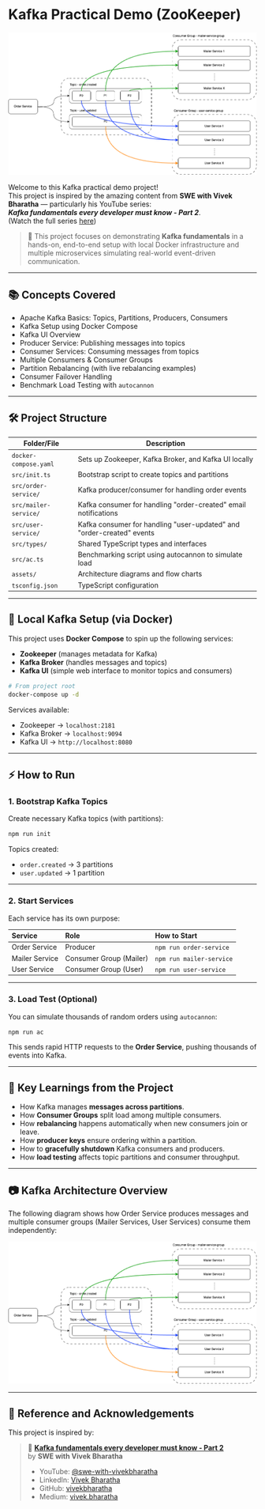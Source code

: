 # Kafka Practical Demo (ZooKeeper)

![Kafka Flow](./assets/kafka-part2.drawio.png)

Welcome to this Kafka practical demo project!  
This project is inspired by the amazing content from **SWE with Vivek Bharatha** — particularly his YouTube series:  
**_Kafka fundamentals every developer must know - Part 2_**.  
(Watch the full series [here](https://www.youtube.com/@swe-with-vivekbharatha))

> 🚀 This project focuses on demonstrating **Kafka fundamentals** in a hands-on, end-to-end setup with local Docker infrastructure and multiple microservices simulating real-world event-driven communication.

---

## 📚 Concepts Covered

- Apache Kafka Basics: Topics, Partitions, Producers, Consumers
- Kafka Setup using Docker Compose
- Kafka UI Overview
- Producer Service: Publishing messages into topics
- Consumer Services: Consuming messages from topics
- Multiple Consumers & Consumer Groups
- Partition Rebalancing (with live rebalancing examples)
- Consumer Failover Handling
- Benchmark Load Testing with `autocannon`

---

## 🛠 Project Structure

| Folder/File            | Description                                                  |
| ---------------------- | ------------------------------------------------------------ |
| `docker-compose.yaml`   | Sets up Zookeeper, Kafka Broker, and Kafka UI locally         |
| `src/init.ts`           | Bootstrap script to create topics and partitions             |
| `src/order-service/`    | Kafka producer/consumer for handling order events             |
| `src/mailer-service/`   | Kafka consumer for handling "order-created" email notifications |
| `src/user-service/`     | Kafka consumer for handling "user-updated" and "order-created" events |
| `src/types/`            | Shared TypeScript types and interfaces                       |
| `src/ac.ts`             | Benchmarking script using autocannon to simulate load         |
| `assets/`               | Architecture diagrams and flow charts                        |
| `tsconfig.json`         | TypeScript configuration                                      |

---

## 🐳 Local Kafka Setup (via Docker)

This project uses **Docker Compose** to spin up the following services:

- **Zookeeper** (manages metadata for Kafka)
- **Kafka Broker** (handles messages and topics)
- **Kafka UI** (simple web interface to monitor topics and consumers)

```bash
# From project root
docker-compose up -d
```

Services available:
- Zookeeper → `localhost:2181`
- Kafka Broker → `localhost:9094`
- Kafka UI → `http://localhost:8080`

---

## ⚡ How to Run

### 1. Bootstrap Kafka Topics

Create necessary Kafka topics (with partitions):

```bash
npm run init
```

Topics created:
- `order.created` → 3 partitions
- `user.updated` → 1 partition

---

### 2. Start Services

Each service has its own purpose:

| Service | Role | How to Start |
| :------ | :-- | :----------- |
| Order Service | Producer | `npm run order-service` |
| Mailer Service | Consumer Group (Mailer) | `npm run mailer-service` |
| User Service | Consumer Group (User) | `npm run user-service` |

---

### 3. Load Test (Optional)

You can simulate thousands of random orders using `autocannon`:

```bash
npm run ac
```

This sends rapid HTTP requests to the **Order Service**, pushing thousands of events into Kafka.

---

## 🧠 Key Learnings from the Project

- How Kafka manages **messages across partitions**.
- How **Consumer Groups** split load among multiple consumers.
- How **rebalancing** happens automatically when new consumers join or leave.
- How **producer keys** ensure ordering within a partition.
- How to **gracefully shutdown** Kafka consumers and producers.
- How **load testing** affects topic partitions and consumer throughput.

---

## 📷 Kafka Architecture Overview

The following diagram shows how Order Service produces messages and multiple consumer groups (Mailer Services, User Services) consume them independently:

![Kafka Architecture](./assets/kafka-part2.drawio.png)

---

## 📖 Reference and Acknowledgements

This project is inspired by:

> 🎥 [**Kafka fundamentals every developer must know - Part 2**](https://www.youtube.com/watch?v=YOUR_VIDEO_LINK)  
> by **SWE with Vivek Bharatha**  
> - YouTube: [@swe-with-vivekbharatha](https://www.youtube.com/@swe-with-vivekbharatha)
> - LinkedIn: [Vivek Bharatha](https://linkedin.com/in/vivek-bharatha)
> - GitHub: [vivekbharatha](https://github.com/vivekbharatha)
> - Medium: [vivek.bharatha](https://medium.com/@vivek.bharatha)
